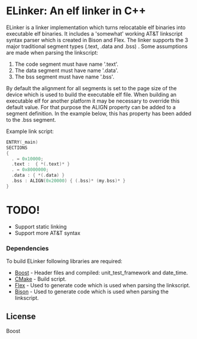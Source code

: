 # ELinker: An elf linker in C++

ELinker is a linker implementation which turns relocatable elf binaries into executable elf binaries.
It includes a 'somewhat' working AT&T linkscript syntax parser which is created in Bison and Flex. The linker supports the 3 major traditional segment types (.text, .data and .bss) . Some assumptions are made when parsing the linkscript:
 1. The code segment must have name '.text'.
 2. The data segment must have name '.data'.
 3. The bss segment must have name '.bss'.
 
 By default the alignment for all segments is set to the page size of the device which is used to build the executable elf file.
 When building an executable elf for another platform it may be necessary to override this default value. For that purpose the ALIGN property can be added to a segment definition. In the example below, this has property has been added to the .bss segment.
 
Example link script:

```c++
ENTRY(_main)
SECTIONS
{
  . = 0x10000;
  .text :  { *(.text)* }
  . = 0x8000000;
  .data : { *(.data) }
  .bss : ALIGN(0x20000) { (.bss)* (my.bss)* }
}
```

# TODO!
  - Support static linking
  - Support more AT&T syntax

### Dependencies

To build ELinker following libraries are required:

* [Boost] - Header files and compiled: unit_test_framework and date_time.
* [CMake] - Build script.
* [Flex] - Used to generate code which is used when parsing the linkscript.
* [Bison] - Used to generate code which is used when parsing the linkscript.

License
----

Boost


   [Boost]: <http://www.boost.org>
   [CMake]: <https://cmake.org/>
   [Bison]: <https://www.gnu.org/software/bison/>
   [Flex]: <https://www.gnu.org/software/flex/>
